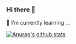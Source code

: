 ### Hi there 👋

<!--
**ChaeyeonHan/ChaeyeonHan** is a ✨ _special_ ✨ repository because its `README.md` (this file) appears on your GitHub profile.

Here are some ideas to get you started:

- 🔭 I’m currently working on ...
- 🌱 I’m currently learning ...
- 👯 I’m looking to collaborate on ...
- 🤔 I’m looking for help with ...
- 💬 Ask me about ...
- 📫 How to reach me: ...
- 😄 Pronouns: ...
- ⚡ Fun fact: ...
-->

🌱 I’m currently learning ...


[![Anurag's github stats](https://github-readme-stats.vercel.app/api?username=ChaeyeonHan)](https://github.com/anuraghazra/github-readme-stats)
